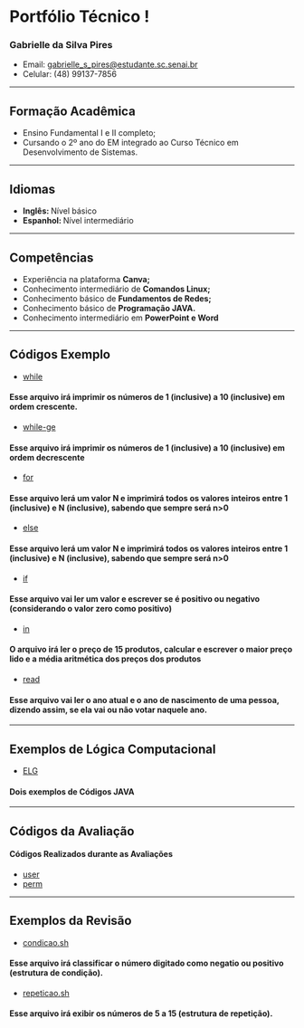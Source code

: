 # Portfólio Técnico !
### Gabrielle da Silva Pires
- Email: gabrielle_s_pires@estudante.sc.senai.br
- Celular: (48) 99137-7856
_________________________________________________________________________________________________________________________________________________________________________

## Formação Acadêmica
- Ensino Fundamental I e II completo;
- Cursando o 2º ano do EM integrado ao Curso Técnico em Desenvolvimento de Sistemas.
_________________________________________________________________________________________________________________________________________________________________________

## Idiomas
- <b> Inglês: </b> Nível básico
- <b> Espanhol: </b> Nível intermediário
_________________________________________________________________________________________________________________________________________________________________________

## Competências
- Experiência na plataforma <b> Canva; </b>
- Conhecimento intermediário de <b> Comandos Linux; </b>
- Conhecimento básico de <b> Fundamentos de Redes; </b>
- Conhecimento básico de <b> Programação JAVA. </b>
- Conhecimento intermediário em <b> PowerPoint e Word </b>
_________________________________________________________________________________________________________________________________________________________________________

## Códigos Exemplo

- [while](FundamentosTI/exemplos/crescente1-10.sh)
#### Esse arquivo irá imprimir os números de 1 (inclusive) a 10 (inclusive) em ordem crescente.

- [while-ge](FundamentosTI/exemplos/decrescente10-1.sh)
#### Esse arquivo irá imprimir os números de 1 (inclusive) a 10 (inclusive) em ordem decrescente

- [for](FundamentosTI/exemplos/inteiros.sh)
#### Esse arquivo lerá um valor N e imprimirá todos os valores inteiros entre 1 (inclusive) e N (inclusive), sabendo que sempre será n>0

- [else](FundamentosTI/exemplos/inteiros.sh#2)
#### Esse arquivo lerá um valor N e imprimirá todos os valores inteiros entre 1 (inclusive) e N (inclusive), sabendo que sempre será n>0

- [if](FundamentosTI/exemplos/positivo_negativo.sh)
#### Esse arquivo vai ler um valor e escrever se é positivo ou negativo (considerando o valor zero como positivo)

- [in](FundamentosTI/exemplos/preço.sh)
#### O arquivo irá ler o preço de 15 produtos, calcular e escrever o maior preço lido e a média aritmética dos preços dos produtos

- [read](FundamentosTI/exemplos/votos.sh)
#### Esse arquivo vai ler o ano atual e o ano de nascimento de uma pessoa, dizendo assim, se ela vai ou não votar naquele ano.
_________________________________________________________________________________________________________________________________________________________________________

## Exemplos de Lógica Computacional

- [ELG](FundamentosTI/exemplos/logicacomputacional)
#### Dois exemplos de Códigos JAVA
_________________________________________________________________________________________________________________________________________________________________________

## Códigos da Avaliação
#### Códigos Realizados durante as Avaliações
- [user](FundamentosTI/exemplos/user.sh)
- [perm](FundamentosTI/exemplos/perm.sh)
_________________________________________________________________________________________________________________________________________________________________________

## Exemplos da Revisão

- [condicao.sh](FundamentosTI/exemplos/condicao.sh)
#### Esse arquivo irá classificar o número digitado como negatio ou positivo (estrutura de condição).

- [repeticao.sh](FundamentosTI/exemplos/repeticao.sh)
#### Esse arquivo irá exibir os números de 5 a 15 (estrutura de repetição).
